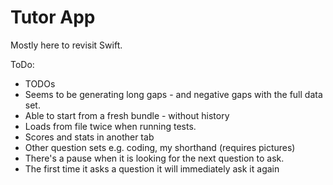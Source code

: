 # Tutor App

Mostly here to revisit Swift. 

ToDo:
* TODOs
* Seems to be generating long gaps - and negative gaps with the full data set. 
* Able to start from a fresh bundle - without history
* Loads from file twice when running tests.
* Scores and stats in another tab
* Other question sets e.g. coding, my shorthand (requires pictures)
* There's a pause when it is looking for the next question to ask. 
* The first time it asks a question it will immediately ask it again
